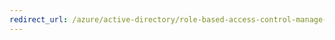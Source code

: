 ```yaml
---
redirect_url: /azure/active-directory/role-based-access-control-manage-access-powershell
---
```


